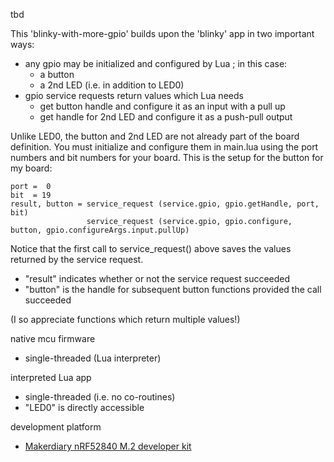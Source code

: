 
tbd

This 'blinky-with-more-gpio' builds upon the 'blinky' app in two important
ways:
 - any gpio may be initialized and configured by Lua ; in this case:
   - a button
   - a 2nd LED (i.e. in addition to LED0)
 - gpio service requests return values which Lua needs
   - get button handle and configure it as an input with a pull up
   - get handle for 2nd LED and configure it as a push-pull output

Unlike LED0, the button and 2nd LED are not already part of the board
definition. You must initialize and configure them in main.lua using the port
numbers and bit numbers for your board. This is the setup for the button for my board:

```
port =  0
bit  = 19
result, button = service_request (service.gpio, gpio.getHandle, port, bit)
                 service_request (service.gpio, gpio.configure, button, gpio.configureArgs.input.pullUp)
```

Notice that the first call to service_request() above saves the values returned
by the service request.
 - "result" indicates whether or not the service request succeeded
 - "button" is the handle for subsequent button functions provided the call succeeded

(I so appreciate functions which return multiple values!)


native mcu firmware
 - single-threaded (Lua interpreter)

interpreted Lua app
 - single-threaded (i.e. no co-routines)
 - "LED0" is directly accessible


development platform
 - [Makerdiary nRF52840 M.2 developer kit](https://makerdiary.com/products/nrf52840-m2-developer-kit)

